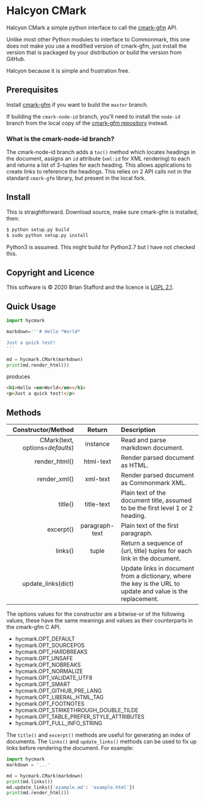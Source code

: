# Halcyon CMark

Halcyon CMark a simple python interface to call the
[cmark-gfm](https://github.com/github/cmark-gfm) API.

Unlike most other Python modules to interface to Commonmark, this one does not
make you use a modified version of cmark-gfm, just install the version that is
packaged by your distribution or build the version from GitHub.

Halcyon because it is simple and frustration free.

## Prerequisites

Install [cmark-gfm](https://github.com/github/cmark-gfm) if you want to build
the `master` branch.

If building the `cmark-node-id` branch, you'll need to install the `node-id`
branch from the local copy of the
[cmark-gfm repository](https://github.com/iarthair/cmark-gfm.git)
instead.

### What is the cmark-node-id branch?

The cmark-node-id branch adds a `toc()` method which locates headings in the
document, assigns an `id` attribute (`xml:id` for XML rendering) to each and
returns a list of 3-tuples for each heading. This allows applications to create
links to reference the headings.  This relies on 2 API calls not in the
standard `cmark-gfm` library, but present in the local fork.

## Install

This is straightforward. Download source, make sure cmark-gfm is installed,
then:

```sh
$ python setup.py build
$ sudo python setup.py install
```

Python3 is assumed.  This might build for Python2.7 but I have not checked this.

## Copyright and Licence

This software is © 2020 Brian Stafford and the licence is
[LGPL 2.1](https://www.gnu.org/licenses/old-licenses/lgpl-2.1.en.html).

## Quick Usage

```python
import hycmark

markdown='''# Hello *World*

Just a quick test!
'''

md = hycmark.CMark(markdown)
print(md.render_html())
```

produces

```html
<h1>Hello <em>World</em></h1>
<p>Just a quick test!</p>
```

## Methods

Constructor/Method | Return | Description
---:|:---:|:---
CMark(text, options=_defaults_) | instance | Read and parse markdown document.
render_html() | html-text | Render parsed document as HTML.
render_xml() | xml-text | Render parsed document as Commonmark XML.
title() | title-text | Plain text of the document title, assumed to be the first level 1 or 2 heading.
excerpt() | paragraph-text | Plain text of the first paragraph.
links() | tuple | Return a sequence of (url, title) tuples for each link in the document.
update_links(dict) | | Update links in document from a dictionary, where the key is the URL to update and value is the replacement.

The options values for the constructor are a bitwise-or of the following
values, these have the same meanings and values as their counterparts in the
cmark-gfm C API.

* hycmark.OPT_DEFAULT
* hycmark.OPT_SOURCEPOS
* hycmark.OPT_HARDBREAKS
* hycmark.OPT_UNSAFE
* hycmark.OPT_NOBREAKS
* hycmark.OPT_NORMALIZE
* hycmark.OPT_VALIDATE_UTF8
* hycmark.OPT_SMART
* hycmark.OPT_GITHUB_PRE_LANG
* hycmark.OPT_LIBERAL_HTML_TAG
* hycmark.OPT_FOOTNOTES
* hycmark.OPT_STRIKETHROUGH_DOUBLE_TILDE
* hycmark.OPT_TABLE_PREFER_STYLE_ATTRIBUTES
* hycmark.OPT_FULL_INFO_STRING


The `title()` and `excerpt()` methods are useful for generating an index of
documents.  The `links()` and `update_links()` methods can be used to fix up
links before rendering the document. For example:

```python
import hycmark
markdown = '...'

md = hycmark.CMark(markdown)
print(md.links())
md.update_links({'example.md': 'example.html'})
print(md.render_html())
```
